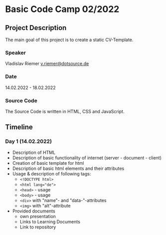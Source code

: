 # Basic Code Camp 02/2022

## Project Description
The main goal of this project is to create a static CV-Template.

### Speaker
Vladislav Riemer <v.riemer@dotsource.de>

### Date
14.02.2022 - 18.02.2022

### Source Code
The Source Code is written in HTML, CSS and JavaScript.

## Timeline
### Day 1 (14.02.2022)
* Description of HTML
* Description of basic functionality of internet (server - document - client)
* Creation of basic template for html
* Description of basic html elements and their attributes
* Usage & description of following tags:
    * `<!DOCTYPE html>`
    * `<html lang="de">`
    * `<head>` - usage
    * `<body>` - usage
    * `<div>` with "name"- and "data-"-attributes
    * `<img>` with "alt"-attribute
* Provided documents
    * own presentation
    * Links to Learning Documents
    * Link to repository